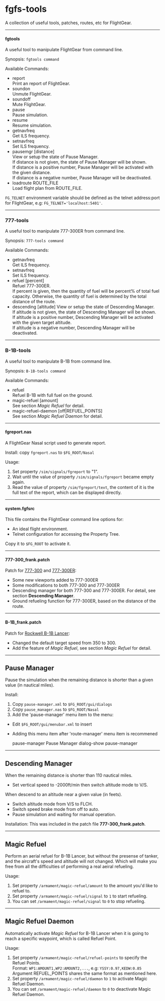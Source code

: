 fgfs-tools
==========

A collection of useful tools, patches, routes, etc for FlightGear.

---

#### fgtools

A useful tool to manipulate FlightGear from command line.

Synopsis: `fgtools command`

Available Commands:

* report  
  Print an report of FlightGear.
* soundon  
  Unmute FlightGear.
* soundoff  
  Mute FlightGear.
* pause  
  Pause simulation.
* resume  
  Resume simulation.
* getnavfreq  
  Get ILS frequency.
* setnavfreq  
  Set ILS frequency.
* pausemgr [distance]  
  View or setup the state of Pause Manager.  
  If distance is not given, the state of Pause Manager will be shown.  
  If distance is a positive number, Pause Manager will be activated with the given distance.  
  If distance is a negative number, Pause Manager will be deactivated.  
* loadroute ROUTE_FILE  
  Load flight plan from ROUTE_FILE.

`FG_TELNET` environment variable should be defined as the telnet address:port for FlightGear, e.g: `FG_TELNET='localhost:5401'`.

---

### 777-tools

A useful tool to manipulate 777-300ER from command line.

Synopsis: `777-tools command`

Available Commands:

* getnavfreq  
  Get ILS frequency.
* setnavfreq  
  Set ILS frequency.
* refuel [percent]  
  Refuel 777-300ER.  
  If percent is given, then the quantity of fuel will be percent% of total fuel capacity. Otherwise, the quantity of fuel is determined by the total distance of the route.
* descending [altitude]
  View or setup the state of Descending Manager.  
  If altitude is not given, the state of Descending Manager will be shown.  
  If altitude is a positive number, Descending Manager will be activated with the given target altitude.  
  If altitude is a negative number, Descending Manager will be deactivated.  

---

### B-1B-tools

A useful tool to manipulate B-1B from command line.

Synopsis: `B-1B-tools command`

Available Commands:

* refuel  
  Refuel B-1B with full fuel on the ground.
* magic-refuel [amount]  
  See section *Magic Refuel* for detail.
* magic-refuel-daemon [off|REFUEL_POINTS]  
  See section *Magic Refuel Daemon* for detail.

---

#### fgreport.nas

A FlightGear Nasal script used to generate report.

Install: copy `fgreport.nas` to `$FG_ROOT/Nasal`

Usage:

1. Set property `/sim/signals/fgreport` to "1".
2. Wait until the value of property `/sim/signals/fgreport` became empty again.
3. Read the value of property `/sim/fgreport/text`, the content of it is the full text of the report, which can be displayed directly.

---

#### system.fgfsrc

This file contains the FlightGear command line options for:

* An ideal flight environment.
* Telnet configuration for accessing the Property Tree.

Copy it to `$FG_ROOT` to activate it.

---

#### 777-300_frank.patch

Patch for [777-300](https://code.google.com/p/b773-flightgear/) and [777-300ER](https://code.google.com/p/b773-flightgear/):

* Some new viewports added to 777-300ER
* Some modifications to both 777-300 and 777-300ER
* Descending manager for both 777-300 and 777-300ER. For detail, see section **Descending Manager**.
* Ground refueling function for 777-300ER, based on the distance of the route.

---

#### B-1B_frank.patch

Patch for [Rockwell B-1B Lancer](ftp://ftp.de.flightgear.org/pub/fgfs/Aircraft-3.2/B-1B_20130823.zip):

* Changed the default target speed from 350 to 300.
* Add the feature of *Magic Refuel*, see section *Magic Refuel* for detail.

---

Pause Manager
-------------

Pause the simulation when the remaining distance is shorter than a given value (in nautical miles).

Install:

1. Copy `pause-manager.xml` to `$FG_ROOT/gui/dialogs`
2. Copy `pause_manager.nas` to `$FG_ROOT/Nasal`
3. Add the 'pause-manager' menu item to the menu:


* Edit `$FG_ROOT/gui/menubar.xml` to insert  
* Adding this menu item after 'route-manager' menu item is recommened

	
	<item>
		<name>pause-manager</name>
		<label>Pause Manager</label>
		<binding>
			<command>dialog-show</command>
			<dialog-name>pause-manager</dialog-name>
		</binding>
	</item>
	

---

Descending Manager
------------------

When the remaining distance is shorter than 110 nautical miles.

* Set vertical speed to -2000ft/min then switch altitude mode to V/S.

When descend to an altitude near a given value (in feets).

* Switch altitude mode from V/S to FLCH.
* Switch speed brake mode from off to auto.
* Pause simulation and waiting for manual operation.

Installation: This was included in the patch file **777-300_frank.patch**.

---

Magic Refuel
------------

Perform an aerial refuel for B-1B Lancer, but without the presense of tanker, and the aircraft's speed and altitude will not changed. Which will make you free from all the difficulties of performing a real aeiral refueling.

Usage:

1. Set property `/armament/magic-refuel/amount` to the amount you'd like to refuel to.
2. Set property `/armament/magic-refuel/signal` to `1` to start refueling.
3. You can set `/armament/magic-refuel/signal` to `0` to stop refueling.

---

Magic Refuel Daemon
-------------------

Automatically activate _Magic Refuel_ for B-1B Lancer when it is going to reach a specific waypoint, which is called Refuel Point.

Usage:

1. Set property `/armament/magic-refuel/refuel-points` to specify the Refuel Points.  
   Format: `WP1:AMOUNT1,WP2:AMOUNT2,...`, e.g: `YSSY:0.97,KEDW:0.85`  
   Argument REFUEL_POINTS shares the same format as mentioned here.
2. Set property `/armament/magic-refuel/daemon` to `1` to activate Magic Refuel Daemon.
3. You can set `/armament/magic-refuel/daemon` to `0` to deactivate Magic Refuel Daemon.

